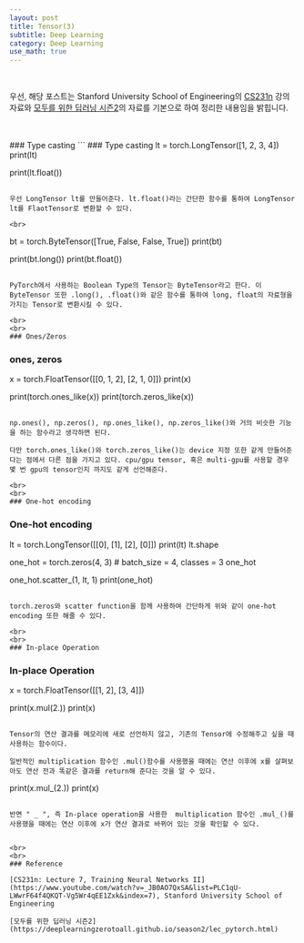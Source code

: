```yaml
---
layout: post
title: Tensor(3)
subtitle: Deep Learning
category: Deep Learning
use_math: true
---
```


<br>

우선, 해당 포스트는 Stanford University School of Engineering의 [CS231n](https://www.youtube.com/watch?v=_JB0AO7QxSA&list=PLC1qU-LWwrF64f4QKQT-Vg5Wr4qEE1Zxk&index=7) 강의자료와 [모두를 위한 딥러닝 시즌2](https://deeplearningzerotoall.github.io/season2/lec_pytorch.html)의 자료를 기본으로 하여 정리한 내용임을 밝힙니다.

<br>
<br>
### Type casting
```
### Type casting
lt = torch.LongTensor([1, 2, 3, 4])
print(lt)

print(lt.float())
```

우선 LongTensor lt를 만들어준다. lt.float()라는 간단한 함수를 통하여 LongTensor lt를 FlaotTensor로 변환할 수 있다.

<br>

```
bt = torch.ByteTensor([True, False, False, True])
print(bt)

print(bt.long())
print(bt.float())
```

PyTorch에서 사용하는 Boolean Type의 Tensor는 ByteTensor라고 한다. 이 ByteTensor 또한 .long(), .float()와 같은 함수를 통하여 long, float의 자료형을 가지는 Tensor로 변환시킬 수 있다.

<br>
<br>
### Ones/Zeros
```
### ones, zeros
x = torch.FloatTensor([[0, 1, 2], [2, 1, 0]])
print(x)

print(torch.ones_like(x))
print(torch.zeros_like(x))
```

np.ones(), np.zeros(), np.ones_like(), np.zeros_like()와 거의 비슷한 기능을 하는 함수라고 생각하면 된다.

다만 torch.ones_like()와 torch.zeros_like()는 device 지정 또한 같게 만들어준다는 점에서 다른 점을 가지고 있다. cpu/gpu tensor, 혹은 multi-gpu를 사용할 경우 몇 번 gpu의 tensor인지 까지도 같게 선언해준다.

<br>
<br>
### One-hot encoding
```
### One-hot encoding
lt = torch.LongTensor([[0], [1], [2], [0]])
print(lt)
lt.shape

one_hot = torch.zeros(4, 3) # batch_size = 4, classes = 3
one_hot

one_hot.scatter_(1, lt, 1)
print(one_hot)
```

torch.zeros와 scatter function을 함께 사용하여 간단하게 위와 같이 one-hot encoding 또한 해줄 수 있다.

<br>
<br>
### In-place Operation

```
### In-place Operation
x = torch.FloatTensor([[1, 2], [3, 4]])

print(x.mul(2.))
print(x)
```

Tensor의 연산 결과를 메모리에 새로 선언하지 않고, 기존의 Tensor에 수정해주고 싶을 때 사용하는 함수이다.

일반적인 multiplication 함수인 .mul()함수를 사용했을 때에는 연산 이후에 x를 살펴보아도 연산 전과 똑같은 결과를 return해 준다는 것을 알 수 있다.

```
print(x.mul_(2.))
print(x)
```

반면 " _ ", 즉 In-place operation을 사용한  multiplication 함수인 .mul_()를 사용했을 때에는 연산 이후에 x가 연산 결과로 바뀌어 있는 것을 확인할 수 있다.


<br>
<br>
### Reference

[CS231n: Lecture 7, Training Neural Networks II](https://www.youtube.com/watch?v=_JB0AO7QxSA&list=PLC1qU-LWwrF64f4QKQT-Vg5Wr4qEE1Zxk&index=7), Stanford University School of Engineering

[모두를 위한 딥러닝 시즌2](https://deeplearningzerotoall.github.io/season2/lec_pytorch.html)
